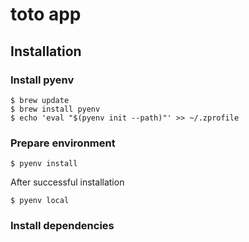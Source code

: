 # toto app

## Installation 

### Install pyenv

    $ brew update
    $ brew install pyenv
    $ echo 'eval "$(pyenv init --path)"' >> ~/.zprofile

### Prepare environment

    $ pyenv install

After successful installation 
    
    $ pyenv local

### Install dependencies